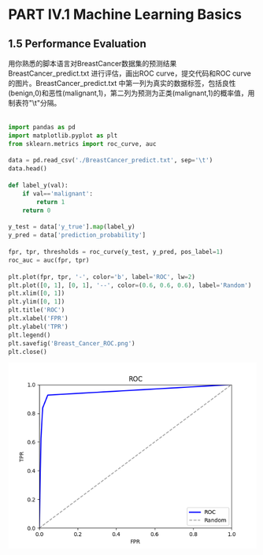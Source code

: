 # PART IV.1 Machine Learning Basics 
## 1.5 Performance Evaluation

用你熟悉的脚本语言对BreastCancer数据集的预测结果 BreastCancer_predict.txt 进行评估，画出ROC curve，提交代码和ROC curve的图片。BreastCancer_predict.txt 中第一列为真实的数据标签，包括良性(benign,0)和恶性(malignant,1)，第二列为预测为正类(malignant,1)的概率值，用制表符"\t"分隔。

```python

import pandas as pd
import matplotlib.pyplot as plt
from sklearn.metrics import roc_curve, auc

data = pd.read_csv('./BreastCancer_predict.txt', sep='\t')
data.head()

def label_y(val):
    if val=='malignant':
        return 1
    return 0

y_test = data['y_true'].map(label_y)
y_pred = data['prediction_probability']

fpr, tpr, thresholds = roc_curve(y_test, y_pred, pos_label=1)
roc_auc = auc(fpr, tpr)

plt.plot(fpr, tpr, '-', color='b', label='ROC', lw=2)
plt.plot([0, 1], [0, 1], '--', color=(0.6, 0.6, 0.6), label='Random')
plt.xlim([0, 1])
plt.ylim([0, 1])
plt.title('ROC')
plt.xlabel('FPR')
plt.ylabel('TPR')
plt.legend()
plt.savefig('Breast_Cancer_ROC.png')
plt.close()
```
![ROC curve](./img/Breast_Cancer_ROC.png)
